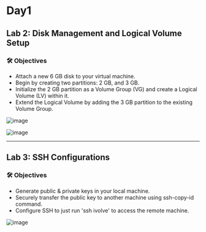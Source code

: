 # Day1

## Lab 2: Disk Management and Logical Volume Setup

### 🛠️ Objectives

- Attach a new 6 GB disk to your virtual machine.
- Begin by creating two partitions: 2 GB, and 3 GB.
- Initialize the 2 GB partition as a Volume Group (VG) and create a Logical Volume (LV) within it.
- Extend the Logical Volume by adding the 3 GB partition to the existing Volume Group.


 ![image](https://github.com/user-attachments/assets/7e995816-a259-4353-9472-5e1a40a4bb82)
 
 ![image](https://github.com/user-attachments/assets/33ea83b5-9aca-4507-bbfd-9ef71ba205ab)

----

## Lab 3: SSH Configurations

### 🛠️ Objectives

- Generate public & private keys in your local machine.
- Securely transfer the public key to another machine using ssh-copy-id command.
- Configure SSH to just run 'ssh ivolve' to access the remote machine.


![image](https://github.com/user-attachments/assets/ec896a4d-dcc5-4b7d-99a7-74b152f25fd3)


